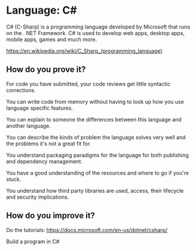 # Language: C#

C# (C-Sharp) is a programming language developed by Microsoft that runs on the . NET Framework. C# is used to develop web apps, desktop apps, mobile apps, games and much more.

https://en.wikipedia.org/wiki/C_Sharp_(programming_language)

## How do you prove it?

For code you have submitted, your code reviews get little syntactic corrections.

You can write code from memory without having to look up how you use language specific features.

You can explain to someone the differences between this language and another language.

You can describe the kinds of problem the language solves very well and the problems it's not a great fit for.

You understand packaging paradigms for the language for both publishing and dependency management.

You have a good understanding of the resources and where to go if you're stuck.

You understand how third party libraries are used, access, their lifecycle and security implications.

## How do you improve it?

Do the tutorials: https://docs.microsoft.com/en-us/dotnet/csharp/

Build a program in C#
